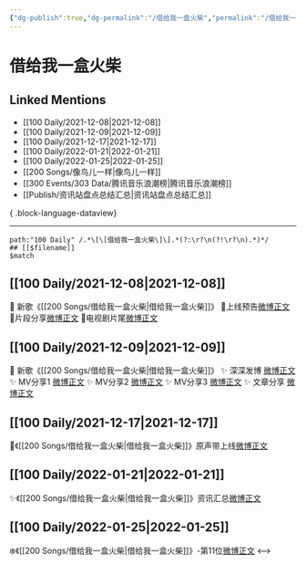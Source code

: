 ```yaml
---
{"dg-publish":true,"dg-permalink":"/借给我一盒火柴","permalink":"/借给我一盒火柴/","created":"2022-12-22T16:19:19.000+08:00","updated":"2023-08-24T17:56:36.555+08:00"}
---
```


# 借给我一盒火柴

## Linked Mentions
- [[100 Daily/2021-12-08\|2021-12-08]]
- [[100 Daily/2021-12-09\|2021-12-09]]
- [[100 Daily/2021-12-17\|2021-12-17]]
- [[100 Daily/2022-01-21\|2022-01-21]]
- [[100 Daily/2022-01-25\|2022-01-25]]
- [[200 Songs/像鸟儿一样\|像鸟儿一样]]
- [[300 Events/303 Data/腾讯音乐浪潮榜\|腾讯音乐浪潮榜]]
- [[Publish/资讯站盘点总结汇总\|资讯站盘点总结汇总]]

{ .block-language-dataview}

---

```expander
path:"100 Daily" /.*\[\[借给我一盒火柴\]\].*(?:\r?\n(?!\r?\n).*)*/
## [[$filename]]
$match
```
## [[100 Daily/2021-12-08\|2021-12-08]]
🌟 新歌《[[200 Songs/借给我一盒火柴\|借给我一盒火柴]]》
💫上线预告[微博正文](https://m.weibo.cn/6466290670/4712217004475495)
💫片段分享[微博正文](https://m.weibo.cn/6466290670/4712230093851793)
💫电视剧片尾[微博正文](https://m.weibo.cn/6466290670/4712246133918696)
## [[100 Daily/2021-12-09\|2021-12-09]]
💫 新歌《[[200 Songs/借给我一盒火柴\|借给我一盒火柴]]》
✨ 深深发博 [微博正文](https://m.weibo.cn/6466290670/4712450064127306)
✨ MV分享1 [微博正文](https://m.weibo.cn/6466290670/4712446725459789)
✨ MV分享2 [微博正文](https://m.weibo.cn/6466290670/4712450538605923)
✨ MV分享3 [微博正文](https://m.weibo.cn/6466290670/4712521753955791)
✨ 文章分享 [微博正文](https://m.weibo.cn/6466290670/4712506758529095)
## [[100 Daily/2021-12-17\|2021-12-17]]
🌟《[[200 Songs/借给我一盒火柴\|借给我一盒火柴]]》原声带上线[微博正文](https://m.weibo.cn/6466290670/4715368218626398)

## [[100 Daily/2022-01-21\|2022-01-21]]
✨《[[200 Songs/借给我一盒火柴\|借给我一盒火柴]]》资讯汇总[微博正文](https://m.weibo.cn/6466290670/4728156625306948)
## [[100 Daily/2022-01-25\|2022-01-25]]
❄️《[[200 Songs/借给我一盒火柴\|借给我一盒火柴]]》-第11位[微博正文](https://m.weibo.cn/6466290670/4729602738226005)
<-->
